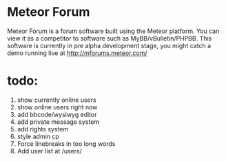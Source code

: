 # Meteor Forum
Meteor Forum is a forum software built using the Meteor platform.
You can view it as a competitor to software such as MyBB/vBulletin/PHPBB.
This software is currently in pre alpha development stage, you might catch a demo running live at http://mforums.meteor.com/

# todo:
1. show currently online users
2. show online users right now
3. add bbcode/wysiwyg editor
4. add private message system
5. add rights system
6. style admin cp
7. Force linebreaks in too long words
8. Add user list at /users/
